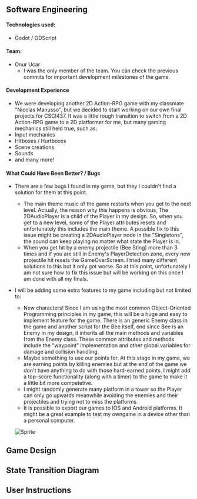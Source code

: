 ## Software Engineering
#### Technologies used: 
- Godot / GDScript
#### Team:
- Onur Ucar
	- I was the only member of the team. You can check the previous commits for important development milestones of the game.
#### Development Experience
- We were developing another 2D Action-RPG game with my classmate "Nicolas Manusso", but we decided to start working on our own final projects for CSCI437. It was a little rough transition to switch from a 2D Action-RPG game to a 2D platformer for me, but many gaming mechanics still held true, such as:
- Input mechanics
- Hitboxes / Hurtboxes
- Scene creations
- Sounds
- and many more!

#### What Could Have Been Better? / Bugs
- There are a few bugs I found in my game, but they I couldn't find a solution for them at this point. 
	- The main theme music of the game restarts when you get to the next level. Actually, the reason why this happens is obvious, The 2DAudioPlayer is a child of the Player in my design. So, when you get to a new level, some of the Player attributes resets and unfortunately this includes the main theme. A possible fix to this issue might be creating a 2DAudioPlayer node in the "Singletons",  the sound can keep playing no matter what state the Player is in.
	- When you get hit by a enemy projectile (Bee Sting) more than 3 times and if you are still in Enemy's PlayerDetection zone, every new projectile hit resets the GameOverScreen. I tried many different solutions to this but it only got worse. So at this point, unfortunately I am not sure how to fix this issue but will be working on this once I am done with all my finals.
- I will be adding some extra features to my game including but not limited to:
	- New characters! Since I am using the most common Object-Oriented Programming principles in my game, this will be a huge and easy to implement feature for the game. There is an generic Enemy class in the game and another script for the Bee itself, end since Bee is an Enemy in my design, it inherits all the main methods and variables from the Enemy class. These common attributes and methods include the "waypoint" implementation and other global variables for damage and collision handling. 
	- Maybe something to use our points for. At this stage in my game, we are earning points by killing enemies but at the end of the game we don't have anything to do with those hard-earned points. I might add a top-score functionality (along with a timer) to the game to make it a little bit more competetive. 
	- I might randomly generate many platform in a tower so the Player can only go upwards meanwhile avoiding the enemies and their projectiles and trying not to miss the platforms.
	- It is possible to export our games to IOS and Android platforms. It might be a great example to test my owngame in a device other than a personal computer. 

	![Sprite]("https://github.com/oucar/437-final/blob/master/Assets/Pixel%20Adventure%201/Main%20Characters/Virtual%20Guy/Idle%20(32x32).png")


## Game Design



## State Transition Diagram

## User Instructions